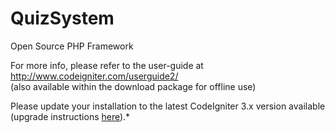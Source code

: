 # QuizSystem
Open Source PHP Framework

For more info, please refer to the user-guide at http://www.codeigniter.com/userguide2/  
(also available within the download package for offline use)


Please update your installation to the latest CodeIgniter 3.x version available
(upgrade instructions [here](http://www.codeigniter.com/userguide3/installation/upgrade_300.html)).*
